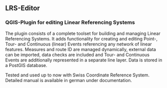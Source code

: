 ## LRS-Editor 
### QGIS-Plugin for editing Linear Referencing Systems
The plugin consists of a complete toolset for building and managing Linear Referencing Systems. It adds functionality for creating and editing Point-, Tour- and Continuous (linear) Events referencing any network of linear features. Measures and route ID are managed dynamically, external data can be imported, data checks are included and Tour- and Continuous Events are additionally represented in a separate line layer. Data is stored in a PostGIS database.

Tested and used up to now with Swiss Coordinate Reference System. Detailed manual is available in german under documentation. 

